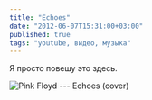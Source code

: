 ```yaml
---
title: "Echoes"
date: "2012-06-07T15:31:00+03:00"
published: true
tags: "youtube, видео, музыка"
---
```


Я просто повешу это здесь.

![Pink Floyd --- Echoes (cover)](http://www.youtube.com/watch?v=FI0fyOaD94Y)
